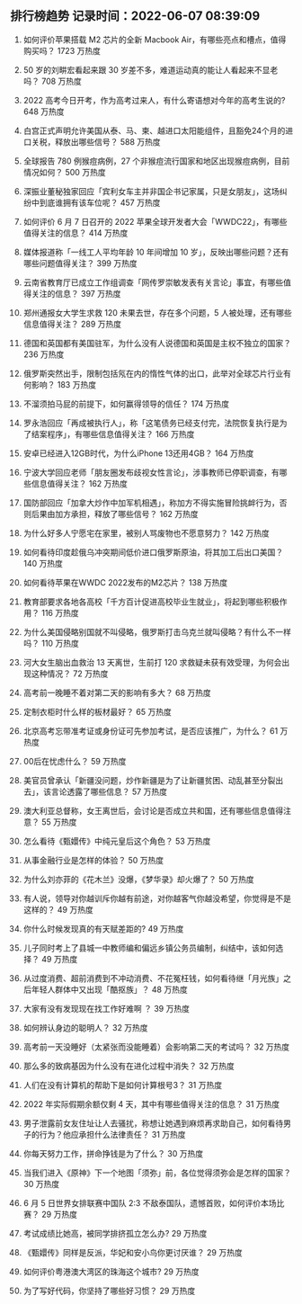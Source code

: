 
## 排行榜趋势 记录时间：2022-06-07 08:39:09
  
  1. 如何评价苹果搭载 M2 芯片的全新 Macbook Air，有哪些亮点和槽点，值得购买吗？ 1723 万热度
    
  2. 50 岁的刘畊宏看起来跟 30 岁差不多，难道运动真的能让人看起来不显老吗？ 708 万热度
    
  3. 2022 高考今日开考，作为高考过来人，有什么寄语想对今年的高考生说的? 648 万热度
    
  4. 白宫正式声明允许美国从泰、马、柬、越进口太阳能组件，且豁免24个月的进口关税，释放出哪些信号？ 588 万热度
    
  5. 全球报告 780 例猴痘病例，27 个非猴痘流行国家和地区出现猴痘病例，目前情况如何？ 500 万热度
    
  6. 深振业董秘独家回应「宾利女车主并非国企书记家属，只是女朋友」，这场纠纷中到底谁拥有该车位呢？ 457 万热度
    
  7. 如何评价 6 月 7 日召开的 2022 苹果全球开发者大会「WWDC22」，有哪些值得关注的信息？ 414 万热度
    
  8. 媒体报道称「一线工人平均年龄 10 年间增加 10 岁」，反映出哪些问题？还有哪些问题值得关注？ 399 万热度
    
  9. 云南省教育厅已成立工作组调查「网传罗崇敏发表有关言论」事宜，有哪些值得关注的信息？ 397 万热度
    
  10. 郑州通报女大学生求救 120 未果去世，存在多个问题，5 人被处理，还有哪些信息值得关注？ 289 万热度
    
  11. 德国和英国都有美国驻军，为什么没有人说德国和英国是主权不独立的国家？ 236 万热度
    
  12. 俄罗斯突然出手，限制包括氖在内的惰性气体的出口，此举对全球芯片行业有何影响？ 183 万热度
    
  13. 不溜须拍马屁的前提下，如何赢得领导的信任？ 174 万热度
    
  14. 罗永浩回应「再成被执行人」，称「这笔债务已经支付完，法院恢复执行是为了结案程序」，有哪些信息值得关注？ 166 万热度
    
  15. 安卓已经进入12GB时代，为什么iPhone 13还用4GB？ 164 万热度
    
  16. 宁波大学回应老师「朋友圈发布歧视女性言论」，涉事教师已停职调查，有哪些信息值得关注？ 162 万热度
    
  17. 国防部回应「加拿大炒作中加军机相遇」，称加方不得实施冒险挑衅行为，否则后果由加方承担，释放了哪些信号？ 162 万热度
    
  18. 为什么好多人宁愿宅在家里，被别人骂废物也不愿意努力？ 142 万热度
    
  19. 如何看待印度趁俄乌冲突期间低价进口俄罗斯原油，将其加工后出口美国？ 140 万热度
    
  20. 如何看待苹果在WWDC 2022发布的M2芯片？ 138 万热度
    
  21. 教育部要求各地各高校「千方百计促进高校毕业生就业」，将起到哪些积极作用？ 116 万热度
    
  22. 为什么美国侵略别国就不叫侵略，俄罗斯打击乌克兰就叫侵略？有什么不一样吗？ 110 万热度
    
  23. 河大女生脑出血救治 13 天离世，生前打 120 求救疑未获有效受理，为何会出现这种情况？ 72 万热度
    
  24. 高考前一晚睡不着对第二天的影响有多大？ 68 万热度
    
  25. 定制衣柜时什么样的板材最好？ 65 万热度
    
  26. 北京高考忘带准考证或身份证可先参加考试，是否应该推广，为什么？ 61 万热度
    
  27. 00后在忧虑什么？ 59 万热度
    
  28. 美官员曾承认「新疆没问题，炒作新疆是为了让新疆贫困、动乱甚至分裂出去」，该言论透露了哪些信息？ 57 万热度
    
  29. 澳大利亚总督称，女王离世后，会讨论是否成立共和国，还有哪些信息值得注意？ 55 万热度
    
  30. 怎么看待《甄嬛传》中纯元皇后这个角色？ 53 万热度
    
  31. 从事金融行业是怎样的体验？ 50 万热度
    
  32. 为什么刘亦菲的《花木兰》没爆，《梦华录》却火爆了？ 50 万热度
    
  33. 有人说，领导对你越训斥你越有前途，对你越客气你越没希望，你觉得是不是这样的？ 49 万热度
    
  34. 你什么时候发现真的有天赋差距的? 49 万热度
    
  35. 儿子同时考上了县城一中教师编和偏远乡镇公务员编制，纠结中，该如何选择？ 49 万热度
    
  36. 从过度消费、超前消费到不冲动消费、不花冤枉钱，如何看待继「月光族」之后年轻人群体中又出现「酷抠族」？ 48 万热度
    
  37. 大家有没有发现现在找工作好难啊 ？ 39 万热度
    
  38. 如何辨认身边的聪明人？ 32 万热度
    
  39. 高考前一天没睡好（太紧张而没能睡着）会影响第二天的考试吗？ 32 万热度
    
  40. 那么多的致病基因为什么没有在进化过程中消失？ 32 万热度
    
  41. 人们在没有计算机的帮助下是如何计算根号3？ 31 万热度
    
  42. 2022 年实际假期余额仅剩 4 天，其中有哪些值得关注的信息？ 31 万热度
    
  43. 男子泄露前女友住址让人去骚扰，称想让她遇到麻烦再求助自己，如何看待男子的行为？他应承担什么法律责任？ 31 万热度
    
  44. 你每天努力工作，拼命挣钱是为了什么？ 30 万热度
    
  45. 当我们进入《原神》下一个地图「须弥」前，各位觉得须弥会是怎样的国家？ 30 万热度
    
  46. 6 月 5 日世界女排联赛中国队 2:3 不敌泰国队，遗憾首败，如何评价本场比赛？ 29 万热度
    
  47. 考试成绩比她高，被同学排挤孤立怎么办? 29 万热度
    
  48. 《甄嬛传》同样是反派，华妃和安小鸟你更讨厌谁？ 29 万热度
    
  49. 如何评价粤港澳大湾区的珠海这个城市? 29 万热度
    
  50. 为了写好代码，你坚持了哪些好习惯？ 29 万热度
    
